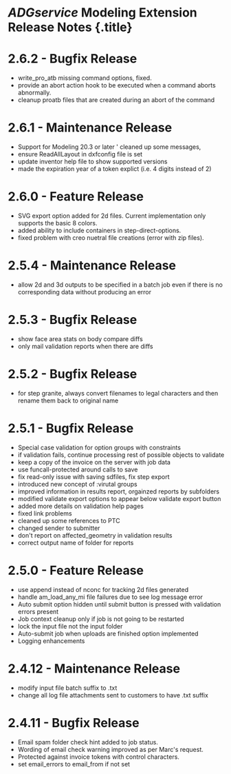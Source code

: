# _ADGservice_ Modeling Extension Release Notes {.title}

# 2.6.2 - Bugfix Release

* write_pro_atb missing command options, fixed.
* provide an abort action hook to be executed when a command aborts abnormally.
* cleanup proatb files that are created during an abort of the command

# 2.6.1 - Maintenance Release

* Support for Modeling 20.3 or later ' cleaned up some messages,
* ensure ReadAllLayout in dxfconfig file is set
* update inventor help file to show supported versions
* made the expiration year of a token explict (i.e. 4 digits instead of 2)

# 2.6.0 - Feature Release

* SVG export option added for 2d files. Current implementation only supports the
  basic 8 colors.
* added ability to include containers in step-direct-options.
* fixed problem with creo nuetral file creations (error with zip files).

# 2.5.4 - Maintenance Release

* allow 2d and 3d outputs to be specified in a batch job even if there is no
  corresponding data without producing an error

# 2.5.3 - Bugfix Release

* show face area stats on body compare diffs
* only mail validation reports when there are diffs

# 2.5.2 - Bugfix Release

* for step granite, always convert filenames to legal characters and then rename them back to original name

# 2.5.1 - Bugfix Release

* Special case validation for option groups with constraints
* if validation fails, continue processing rest of possible objects to validate
* keep a copy of the invoice on the server with job data
* use funcall-protected around calls to save
* fix read-only issue with saving sdfiles, fix step export
* introduced new concept of :virutal groups
* improved information in results report, orgainzed reports by subfolders
* modified validate export options to appear below validate export button
* added more details on validation help pages
* fixed link problems
* cleaned up some references to PTC
* changed sender to submitter
* don't report on affected_geometry in validation results
* correct output name of folder for reports

# 2.5.0 - Feature Release

* use append instead of nconc for tracking 2d files generated
* handle am_load_any_mi file failures due to see log message error
* Auto submit option hidden until submit button is pressed with validation errors
  present
* Job context cleanup only if job is not going to be restarted
* lock the input file not the input folder
* Auto-submit job when uploads are finished option implemented
* Logging enhancements

# 2.4.12 - Maintenance Release

* modify input file batch suffix to .txt
* change all log file attachments sent to customers to have .txt suffix

# 2.4.11 - Bugfix Release

* Email spam folder check hint added to job status.
* Wording of email check warning improved as per Marc's request.
* Protected against invoice tokens with control characters.
* set email_errors to email_from if not set
